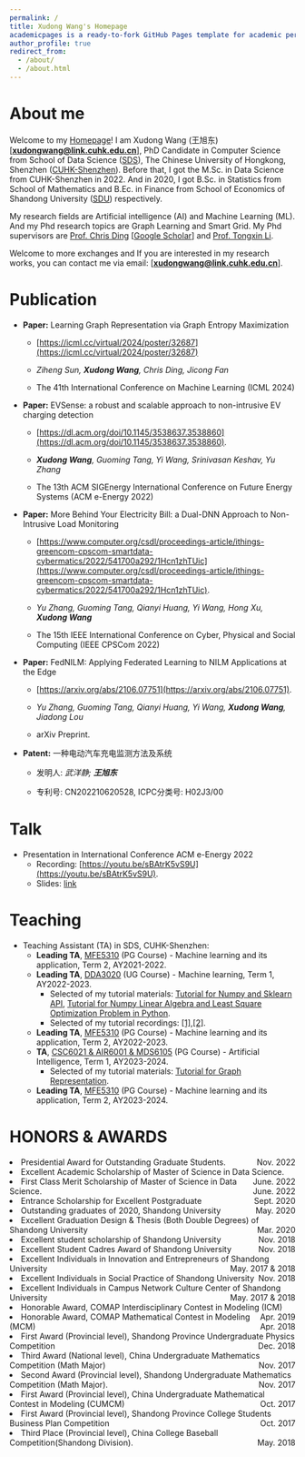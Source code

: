 ```yaml
---
permalink: /
title: Xudong Wang's Homepage
academicpages is a ready-to-fork GitHub Pages template for academic personal websitesexcerpt: "About me"
author_profile: true
redirect_from: 
  - /about/
  - /about.html
---
```


About me
======  
Welcome to my [Homepage](https://xd-w.github.io)! I am Xudong Wang (王旭东) [**xudongwang@link.cuhk.edu.cn**], PhD Candidate in Computer Science from School of Data Science ([SDS](https://sds.cuhk.edu.cn/en)), The Chinese University of Hongkong, Shenzhen ([CUHK-Shenzhen](https://www.cuhk.edu.cn/en)). Before that, I got the M.Sc. in Data Science from CUHK-Shenzhen in 2022. And in 2020, I got B.Sc. in Statistics from School of Mathematics and B.Ec. in Finance from School of Economics of Shandong University ([SDU](https://www.sdu.edu.cn)) respectively.

My research fields are Artificial intelligence (AI) and Machine Learning (ML). And my Phd research topics are Graph Learning and Smart Grid. My Phd supervisors are [Prof. Chris Ding](https://sds.cuhk.edu.cn/en/teacher/197) [[Google Scholar](https://scholar.google.com/citations?user=q7FfnjgAAAAJ&hl=zh-CN&oi=ao)] and [Prof. Tongxin Li](https://tongxin.me).

<!-- I am available and seeking part-time research internship position (Prefer Hongkong/Shenzhen intern opportunity and I have IANG Visa now).  -->
Welcome to more exchanges and If you are interested in my research works, you can contact me via email: [**xudongwang@link.cuhk.edu.cn**].

Publication
=====
- **Paper:** Learning Graph Representation via Graph Entropy Maximization

    - [https://icml.cc/virtual/2024/poster/32687](https://icml.cc/virtual/2024/poster/32687)

    - *Ziheng Sun, **Xudong Wang**, Chris Ding, Jicong Fan*

    - The 41th International Conference on Machine Learning (ICML 2024)

- **Paper:** EVSense: a robust and scalable approach to non-intrusive EV charging detection 

    - [https://dl.acm.org/doi/10.1145/3538637.3538860](https://dl.acm.org/doi/10.1145/3538637.3538860). 

    - ***Xudong Wang**, Guoming Tang, Yi Wang, Srinivasan Keshav, Yu Zhang*

    - The 13th ACM SIGEnergy International Conference on Future Energy Systems (ACM e-Energy 2022)

- **Paper:** More Behind Your Electricity Bill: a Dual-DNN Approach to Non-Intrusive Load Monitoring

    - [https://www.computer.org/csdl/proceedings-article/ithings-greencom-cpscom-smartdata-cybermatics/2022/541700a292/1Hcn1zhTUic](https://www.computer.org/csdl/proceedings-article/ithings-greencom-cpscom-smartdata-cybermatics/2022/541700a292/1Hcn1zhTUic).

    - *Yu Zhang, Guoming Tang, Qianyi Huang, Yi Wang, Hong Xu, **Xudong Wang*** 

    - The 15th IEEE International Conference on Cyber, Physical and Social Computing (IEEE CPSCom 2022)

- **Paper:** FedNILM: Applying Federated Learning to NILM Applications at the Edge

    - [https://arxiv.org/abs/2106.07751](https://arxiv.org/abs/2106.07751).

    - *Yu Zhang, Guoming Tang, Qianyi Huang, Yi Wang, **Xudong Wang**, Jiadong Lou*

    - arXiv Preprint.

- **Patent:** 一种电动汽车充电监测方法及系统 

    - 发明人: *武洋静; **王旭东***

    - 专利号: CN202210620528, ICPC分类号: H02J3/00

Talk
=====
- Presentation in International Conference ACM e-Energy 2022
    - Recording: [https://youtu.be/sBAtrK5vS9U](https://youtu.be/sBAtrK5vS9U).
    - Slides: [link](https://cuhko365-my.sharepoint.com/:b:/g/personal/220041020_link_cuhk_edu_cn/EeQL2SnBfjVFiSVy2J_Qhb8BK-0OFAsCoBeM207anHFzkA?e=LirUTw)


Teaching
=====
- Teaching Assistant (TA) in SDS, CUHK-Shenzhen:
   - **Leading TA**, [MFE5310](https://mscfe.cuhk.edu.cn/page/35) (PG Course) - Machine learning and its application, Term 2, AY2021-2022.
   - **Leading TA**, [DDA3020](https://www.cuhk.edu.cn/en/course/8098) (UG Course) - Machine learning, Term 1, AY2022-2023.
       - Selected of my tutorial materials: [Tutorial for Numpy and Sklearn API](https://github.com/MathAdventurer/DDA3020-Tutorials-AY22-23T1-Archieved/tree/main/Tutorial1), [Tutorial for Numpy Linear Algebra and Least Square Optimization Problem in Python](https://github.com/MathAdventurer/DDA3020-Tutorials-AY22-23T1-Archieved/tree/main/Tutorial2).
       - Selected of my tutorial recordings: [[1]](https://cuhko365-my.sharepoint.com/:v:/g/personal/220041020_link_cuhk_edu_cn/EYMt_HJ-vQxNkOxGMzC5_cgBfT72LSn0sSi68KipulkqTg?e=Ol7eU8),[[2]](https://cuhko365-my.sharepoint.com/:v:/g/personal/220041020_link_cuhk_edu_cn/EQlJ2l9IyaJJhB5Cp61pJ10BfRLeeiiLATF5WFVC3Imjuw?e=lLkByi).  
   - **Leading TA**, [MFE5310](https://mscfe.cuhk.edu.cn/page/35) (PG Course) - Machine learning and its application, Term 2, AY2022-2023. 
   -  **TA**, [CSC6021 & AIR6001 & MDS6105](https://sds.cuhk.edu.cn/en/phd-programmes-CSE/curriculum) (PG Course) - Artificial Intelligence, Term 1, AY2023-2024. 
       - Selected of my tutorial materials: [Tutorial for Graph Representation](https://xd-w.github.io/files/CSC6021-Tutorial-GraphRepresentation.pdf).
   - **Leading TA**, [MFE5310](https://mscfe.cuhk.edu.cn/page/35) (PG Course) - Machine learning and its application, Term 2, AY2023-2024. 

HONORS & AWARDS
===

<html>
<li> Presidential Award for Outstanding Graduate Students. <span style="float:right;"> Nov. 2022

<li> Excellent Academic Scholarship of Master of Science in Data Science. <span style="float:right;"> June. 2022 

<li> First Class Merit Scholarship of Master of Science in Data Science. <span style="float:right;"> June. 2022

<li> Entrance Scholarship for Excellent Postgraduate <span style="float:right;"> Sept. 2020

<li> Outstanding graduates of 2020, Shandong University <span style="float:right;"> May. 2020

<li> Excellent Graduation Design & Thesis (Both Double Degrees) of Shandong University <span style="float:right;"> Mar. 2020

<li> Excellent student scholarship of Shandong University <span style="float:right;"> Nov. 2018

<li> Excellent Student Cadres Award of Shandong University <span style="float:right;"> Nov. 2018

<li> Excellent Individuals in Innovation and Entrepreneurs of Shandong University  <span style="float:right;"> May. 2017 & 2018

<li> Excellent Individuals in Social Practice of Shandong University <span style="float:right;"> Nov. 2018

<li> Excellent Individuals in Campus Network Culture Center of Shandong University 
<span style="float:right;"> May. 2017 & 2018

<li> Honorable Award, COMAP Interdisciplinary Contest in Modeling (ICM) <span style="float:right;"> Apr. 2019

<li> Honorable Award, COMAP Mathematical Contest in Modeling (MCM) <span style="float:right;"> Apr. 2018

<li> First Award (Provincial level), Shandong Province Undergraduate Physics Competition <span style="float:right;"> Dec. 2018

<li>Third Award (National level), China Undergraduate Mathematics Competition (Math Major)
<span style="float:right;"> Nov. 2017

<li>Second Award (Provincial level), Shandong Undergraduate Mathematics Competition (Math Major). <span style="float:right;"> Nov. 2017

<li>First Award (Provincial level), China Undergraduate Mathematical Contest in Modeling (CUMCM) <span style="float:right;"> Oct. 2017

<li>First Award (Provincial level), Shandong Province College Students Business Plan Competition <span style="float:right;"> Oct. 2017 

<li>Third Place (Provincial level), China College Baseball Competition(Shandong Division). <span style="float:right;"> May. 2018